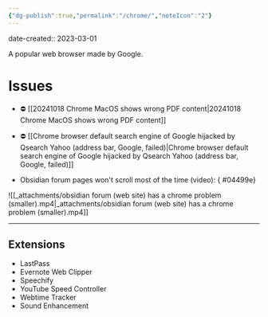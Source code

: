 ```yaml
---
{"dg-publish":true,"permalink":"/chrome/","noteIcon":"2"}
---
```


date-created:: 2023-03-01

A popular web browser made by Google.
# Issues

- ⛔️ [[20241018 Chrome MacOS shows wrong PDF content\|20241018 Chrome MacOS shows wrong PDF content]]

- ⛔️ [[Chrome browser default search engine of Google hijacked by Qsearch Yahoo (address bar, Google, failed)\|Chrome browser default search engine of Google hijacked by Qsearch Yahoo (address bar, Google, failed)]] 

- Obsidian forum pages won't scroll most of the time (video):
{ #04499e}


![[_attachments/obsidian forum (web site) has a chrome problem (smaller).mp4\|_attachments/obsidian forum (web site) has a chrome problem (smaller).mp4]]

---
## Extensions

- LastPass
- Evernote Web Clipper
- Speechify
- YouTube Speed Controller
- Webtime Tracker
- Sound Enhancement